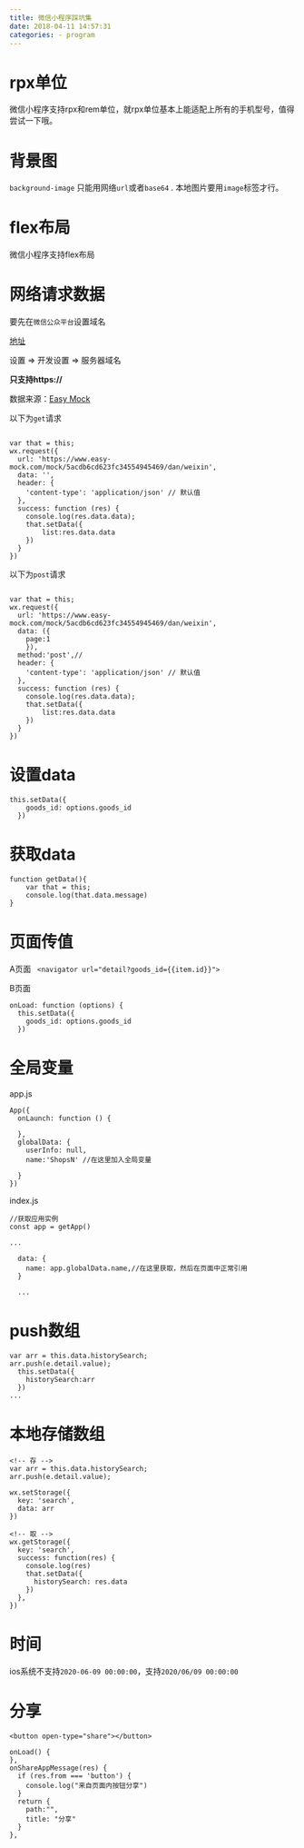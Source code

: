 ```yaml
---
title: 微信小程序踩坑集
date: 2018-04-11 14:57:31
categories: - program
---
```

# rpx单位

微信小程序支持rpx和rem单位，就rpx单位基本上能适配上所有的手机型号，值得尝试一下哦。

# 背景图

`background-image` 只能用网络`url`或者`base64` . 本地图片要用`image`标签才行。

# flex布局

微信小程序支持flex布局

# 网络请求数据

要先在`微信公众平台`设置域名

[地址](https://mp.weixin.qq.com/wxopen/devprofile?action=get_profile&token=1026094927&lang=zh_CN)

设置 => 开发设置 => 服务器域名

**只支持https://**

数据来源：[Easy Mock](https://www.easy-mock.com)

以下为`get`请求

```
    
var that = this;
wx.request({
  url: 'https://www.easy-mock.com/mock/5acdb6cd623fc34554945469/dan/weixin', 
  data: '',
  header: {
    'content-type': 'application/json' // 默认值
  },
  success: function (res) {
    console.log(res.data.data);
    that.setData({
        list:res.data.data
    })
  }
})
```

以下为`post`请求

```
    
var that = this;
wx.request({
  url: 'https://www.easy-mock.com/mock/5acdb6cd623fc34554945469/dan/weixin', 
  data: ({
    page:1
    }),
  method:'post',//
  header: {
    'content-type': 'application/json' // 默认值
  },
  success: function (res) {
    console.log(res.data.data);
    that.setData({
        list:res.data.data
    })
  }
})
```

# 设置data

```
this.setData({
    goods_id: options.goods_id
  })
```

# 获取data

```
function getData(){
    var that = this;
    console.log(that.data.message)
}
```


# 页面传值 

A页面
` <navigator url="detail?goods_id={{item.id}}">`

B页面
```
onLoad: function (options) {
  this.setData({
    goods_id: options.goods_id
  })
```


# 全局变量

app.js

```
App({
  onLaunch: function () {
 
  },
  globalData: {
    userInfo: null,
    name:'ShopsN' //在这里加入全局变量

  }
})
```

index.js

```
//获取应用实例
const app = getApp()

...

  data: {
    name: app.globalData.name,//在这里获取，然后在页面中正常引用
  }

  ...

```

# push数组

```
var arr = this.data.historySearch;
arr.push(e.detail.value);
  this.setData({
    historySearch:arr
  })
...
```

# 本地存储数组

```
<!-- 存 -->
var arr = this.data.historySearch;
arr.push(e.detail.value);

wx.setStorage({
  key: 'search',
  data: arr
})

<!-- 取 -->
wx.getStorage({
  key: 'search',
  success: function(res) {
    console.log(res)
    that.setData({
      historySearch: res.data
    })
  },
})
```

# 时间

ios系统不支持`2020-06-09 00:00:00`，支持`2020/06/09 00:00:00`

# 分享

```
<button open-type="share"></button>
```

```
onLoad() {
},
onShareAppMessage(res) {
  if (res.from === 'button') {
    console.log("来自页面内按钮分享")
  }
  return {
    path:"",
    title: "分享"
  }
},
```
